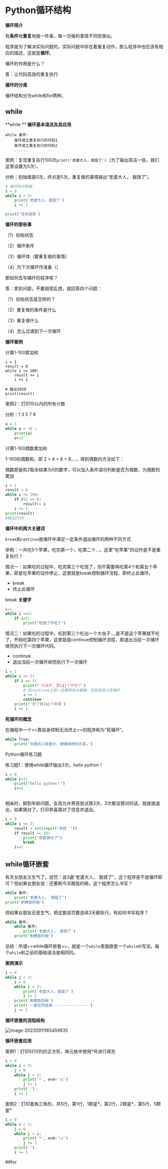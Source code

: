 # **Python**循环结构

**循环简介**

有**条件**地**重复**地做一件事，每一次做的事情不同但类似。

程序是为了解决实际问题的，实际问题中存在着重复动作，那么程序中也应该有相应的描述，这就是**循环**。

循环的作用是什么？

答：让代码高效的重复执行

**循环的分类**

循环结构分为while和for两种。

## while

**while ** **循环基本语法及其应用**

```
while 条件:
    条件成立重复执行的代码1
    条件成立重复执行的代码2
    ......
```

案例：复现重复执行100次`print('老婆大人，我错了')`（为了输出简洁一些，我们这里设置为5次）。

分析：初始值是0次，终点是5次，重复做的事情输出“老婆大人， 我错了”。

```python
# 循环的计数器
i = 0
while i < 5:
    print('老婆大人，我错了')
    i += 1

print('任务结束')

```



**循环的那些事**

（1）初始状态 

（2）循环条件 

（3）循环体（要重复做的事情） 

（4）为下次循环作准备（） 



 那如何去写循环的程序呢？

答：拿到问题，不要胡思乱想，就回答四个问题：

（1）初始状态是怎样的？

（2）重复做的条件是什么

（3）重复做什么

（4）怎么过渡到下一次循环



**循环案例**

计算1-100累加和

```
i = 1
result = 0
while i <= 100:
    result += i
    i += 1

# 输出5050
print(result)

```

案例2：打印10以内的所有计数

分析：1 3 5 7 9

```python
a = 1
while a < 10 :
    print(a)
    a+=2

```



计算1-100偶数累加和

1-100的偶数和，即 2 + 4 + 6 + 8....，得到偶数的方法如下：

偶数即是和2取余结果为0的数字，可以加入条件语句判断是否为偶数，为偶数则累加

```python
i = 1
result = 0
while i <= 100:
    if i%2 == 0:
        result+= i
    i += 1
print(result)
#输出2550
```



**循环中的两大关键词**

`break`和`continue`是循环中满足一定条件退出循环的两种不同方式

举例：一共吃5个苹果，吃完第一个，吃第二个…，这里"吃苹果"的动作是不是重复执行？



情况一：如果吃的过程中，吃完第三个吃饱了，则不需要再吃第4个和第五个苹果，即是吃苹果的动作停止，这里就是break控制循环流程，即终止此循环。

* break
* 终止此循环

break **关键字**

```python
i=1
while i <=5:
    if i=3:
        print("吃饱了不吃了")
```



情况二：如果吃的过程中，吃到第三个吃出一个大虫子...,是不是这个苹果就不吃了，开始吃第四个苹果，这里就是continue控制循环流程，即退出当前一次循环继而执行下一次循环代码。

- continue
- 退出当前一次循环继而执行下一次循环

```python
i = 1
while i <= 5:
    if i == 3:
        print(f'大虫子，第{i}个不吃了')
        # 在continue之前一定要修改计数器，否则会陷入死循环
        i += 1
        continue
    print(f'吃了第{i}个苹果')
    i += 1

```

**死循环的概念**

在编程中一个==靠自身控制无法终止==的程序称为“死循环”。

```python
while True:
    print('你是风儿我是沙，缠缠绵绵到天涯…')
```



Python循环练习题

练习题1：使用while循环输出3次，hello python！

```python
i = 0
while i<3:
    print("hello python！")
    i+=1
    
```



相亲时，聊到年龄问题，女孩允许男孩尝试猜3次，3次都没猜对的话，就直接退出，如果猜对了，打印恭喜猜对了信息并退出。

```python
i = 0
while i <= 3:
    result = int(input("年龄："))
    if result == 18:
        print("恭喜猜对了")
        break
    i+=1

```

## while循环嵌套

有天女朋友又生气了，惩罚：说3遍“老婆大人， 我错了”，这个程序是不是循环即可？但如果女朋友说：还要刷今天晚饭的碗，这个程序怎么书写？

```python
while 条件:
    print('老婆大人， 我错了')
print('刷晚饭的碗')

```

但如果女朋友还是生气，把这套惩罚要连续3天都执行，有如何书写程序？

```python
while 条件:
    while 条件:
        print('老婆大人， 我错了')
    print('刷晚饭的碗')

```

总结：所谓==while循环嵌套==，就是一个`while`里面嵌套一个``while的``写法，每个`while`和之前的基础语法是相同的。

**案例演示**

```python
j = 0
while j < 3:
    i = 0
    while i < 3:
        print('老婆大人，我错了')
        i += 1
    print('刷晚饭的碗')
    print('一套惩罚结束----------------')
    j += 1

```

**循环嵌套的流程结构**

![image-20220911165459835](C:\Users\29248\AppData\Roaming\Typora\typora-user-images\image-20220911165459835.png)

**循环嵌套应用**

案例1：打印5行5列的正方形，单元格中使用*号进行填充

```python
i = 0
while i < 5:
    j = 0
    while j < 5:
        print('*', end='\t')
        j += 1
    print('')
    i += 1

```

案例2：打印直角三角形，共5行。第1行，1颗星*，第2行，2颗星*，第5行，5颗星*

```python
i = 0
while i < 5:
    j = 0
    while j < i:
        print('*', end='\t')
        j += 1
    print('')
    i += 1
```









##for